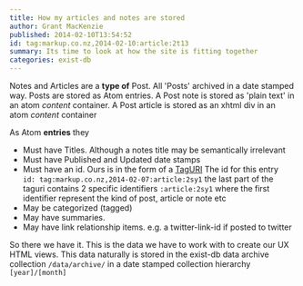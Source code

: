 ```yaml
---
title: How my articles and notes are stored
author: Grant MacKenzie
published: 2014-02-10T13:54:52
id: tag:markup.co.nz,2014-02-10:article:2t13
summary: Its time to look at how the site is fitting together
categories: exist-db
---
```


Notes and Articles are a **type of** Post.
All 'Posts' archived in a date stamped way.
Posts are stored as Atom entries.
A Post note is stored as 'plain text' in an atom *content* container.
A Post article is stored as an xhtml div in an atom *content* container

As Atom **entries** they

* Must have Titles. Although a notes title may be semantically irrelevant
* Must have Published and Updated date stamps
* Must have an id. Ours is in the form of a [TagURI](http://www.taguri.org/) The
  id  for this entry<br/>
```id: tag:markup.co.nz,2014-02-07:article:2sy1```
the last part of the taguri contains 2 specific identifiers ```:article:2sy1```
where the first identifier represent the kind of post, article or note etc
* May be categorized (tagged)
* May have summaries.
* May have link relationship items. e.g. a twitter-link-id if posted to twitter

So there we have it. This is the data we have to work with to create our UX HTML
views. This data naturally is stored in the exist-db data archive collection
```/data/archive/``` in a date stamped collection hierarchy ```[year]/[month]```
